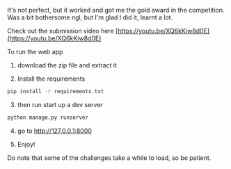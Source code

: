It's not perfect, but it worked and got me the gold award in the competition. Was a bit bothersome ngl, but I'm glad I did it, learnt a lot.

Check out the submission video here [https://youtu.be/XQ6kKiw8d0E](https://youtu.be/XQ6kKiw8d0E)

To run the web app
1. download the zip file and extract it

2. Install the requirements
```bash
pip install -r requirements.txt
```
3. then run start up a dev server
```bash
python manage.py runserver
```
4. go to http://127.0.0.1:8000

5. Enjoy!

Do note that some of the challenges take a while to load, so be patient.
